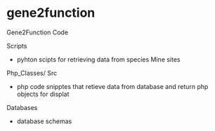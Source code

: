 # gene2function


Gene2Function Code 

Scripts
- pyhton scipts for retrieving data from species Mine sites

Php_Classes/ Src
- php code snipptes that retieve data from database and return php objects for displat

Databases
- database schemas
